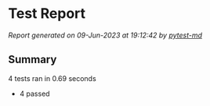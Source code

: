 # Test Report

*Report generated on 09-Jun-2023 at 19:12:42 by [pytest-md]*

[pytest-md]: https://github.com/hackebrot/pytest-md

## Summary

4 tests ran in 0.69 seconds

- 4 passed
